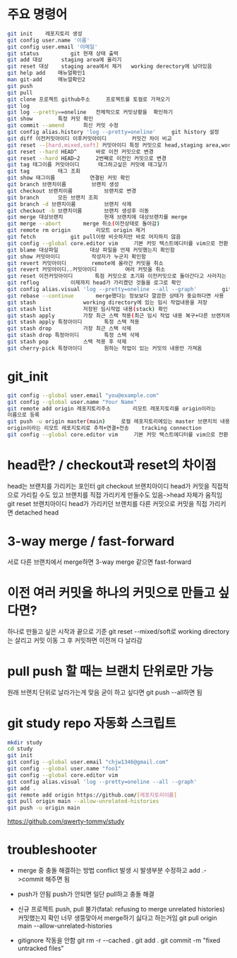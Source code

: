 # 주요 명령어
```bash
git init	레포지토리 생성
git config user.name '이름'
git config user.email '이메일'
git status			git 현재 상태 출력
git add	대상  	staging area에 올리기
git reset 대상 	staging area에서 제거	working derectory에 남아있음
git help add	매뉴얼확인1
man git-add		매뉴얼확인2
git push
git pull
git clone 프로젝트 github주소 	프로젝트를 토컬로 가져오기
git log
git log --pretty==oneline	전체적으로 커밋상황을  확인하기
git show 		특정 커밋 확인
git commit --amend 		최신 커밋 수정
git config alias.history 'log --pretty=oneline' 	git history 설정
git diff 이전커밋아이디 이후커밋아이디 		커밋간 차이 비교
git reset --[hard,mixed,soft] 커밋아이디	특정 커밋으로 head,staging area,working derectory의 내용 변경
git reset --hard HEAD^		바로 이전 커밋으로 변경
git reset --hard HEAD~2		2번째로 이전인 커밋으로 변경
git tag 태그이름 커밋아이디 		태그하고싶은 커밋에 태그달기
git tag 		태그 조회
git show 태그이름 			연결된 커밋 확인
git branch 브랜치이름		브랜치 생성
git checkout 브랜치이름			브랜치로 변경
git branch 		모든 브랜치 조희
git branch -d 브랜치이름			브랜치 삭제
git checkout -b 브랜치이름		브랜치 생성후 이동
git merge 대상브랜치 			현재 브랜치에 대상브랜치를 merge
git merge --abort		merge 취소(이전상태로 돌아감)
git remote rm origin		리모트 origin 제거
git fetch 			git pull이랑 비슷하지만 바로 머지하지 않음
git config --global core.editor vim		기본 커밋 텍스트에디터를 vim으로 전환
git blame 대상파일			대상 파일을 언제 커밋했는지 확인함
git show 커밋아이디			작성자가 누군지 확인함
git revert 커밋아이디		remote에 올라간 커밋을 취소
git revert 커밋아이디..커밋아이디 		여러 커밋을 취소
git reset 이전커밋아이디		특점 커밋으로 초기화 이전커밋으로 돌아간다고 사라지는 건 아님
git reflog			이제까지 head가 가리켰던 것들을 로그로 확인
git config alias.visual 'log --pretty=oneline --all --graph' 		git visual 설정
git rebase --continue		merge했다는 정보보다 깔끔한 상태가 중요하다면 사용
git stash 				working directory에 있는 임시 작업내용을 저장
git stash list			저장된 임시작업 내용(stack) 확인
git stash apply			가장 최근 스택 적용(최근 임시 작업 내용 복구+다른 브랜치에 적용 가능)
git stash apply 특정아이디		특정 스택 적용
git stash drop			가장 최근 스택 삭제
git stash drop 특정아이디		특정 스택 삭제
git stash pop 			스택 적용 후 삭제
git cherry-pick 특정아이디		원하는 작업이 있는 커밋의 내용만 가져옴
```


# git_init
```bash
git config --global user.email "you@example.com"
git config --global user.name "Your Name"
git remote add origin 레포지토리주소		리모트 레포지토리를 origin이라는
이름으로 등록
git push -u origin master(main)		로컬 레포지토리에있는 master 브랜치의 내용을 
origin이라는 리모트 레포지토리로 추적+연결+전송	 tracking connection
git config --global core.editor vim		기본 커밋 텍스트에디터를 vim으로 전환
```

# head란? / checkout과 reset의 차이점
head는 브랜치를 가리키는 포인터
git checkout 브랜치아이디 	head가 커밋을 직접적으로 가리킬 수도 있고
브랜치를 직접 가리키게 만들수도 있음->head 자체가 움직임
git reset 브랜치아이디 		head가 가리키던 브랜치를 다른 커밋으로
커밋을 직접 가리키면 detached head

# 3-way merge / fast-forward
서로 다른 브랜치에서 merge하면 3-way merge 같으면 fast-forward

# 이전 여러 커밋을 하나의 커밋으로 만들고 싶다면?
하나로 만들고 싶은 시작과 끝으로 기준 git reset --mixed/soft로 working directory는 
살리고 커밋 이동 그 후 커밋하면 이전꺼 다 날라감

# pull push 할 때는 브랜치 단위로만 가능
원래 브랜치 단위로 날라가는게 맞음
굳이 하고 싶다면 git push --all하면 됨


# git study repo 자동화 스크립트
```bash
mkdir study
cd study
git init
git config --global user.email "chjw1346@gmail.com"
git config --global user.name "foo1"
git config --global core.editor vim
git config alias.visual 'log --pretty=oneline --all --graph'
git add .
git remote add origin https://github.com/[레포지토리이름]
git pull origin main --allow-unrelated-histories
git push -u origin main
```

https://github.com/qwerty-tommy/study


# troubleshooter

- merge 중 충돌 해결하는 방법
conflict 발생 시 발생부분 수정하고 add .->commit 해주면 됨

- push가 안됨
push가 안되면 일단 pull하고 충돌 해결

- 신규 프로젝트 push, pull 불가(fatal: refusing to merge unrelated histories)
커밋했는지 확인
너무 생뚱맞아서 merge하기 싫다고 하는거임
git pull origin main --allow-unrelated-histories

- gitignore 작동을 안함
git rm -r --cached .
git add .
git commit -m "fixed untracked files"
